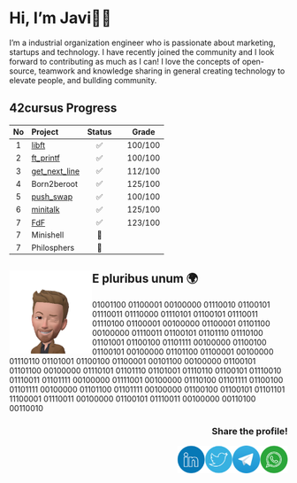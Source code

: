 # Hi, I’m Javi👋🏼

I’m a industrial organization engineer who is passionate about marketing, startups and technology. I have recently joined the community and I look forward to contributing as much as I can!  I love the concepts of open-source, teamwork and knowledge sharing in general creating technology to elevate people, and bullding community.

## 42cursus Progress
| No  | Project												| Status |   | Grade 
| :-: | :------------------------------------------ | :----: | - | :-: 
| 1   | [libft](../../../42Malaga-libft)					| ✅     |   | 100/100
| 2   | [ft_printf](../../../42Malaga-ft_printf)			| ✅     |	| 100/100
| 3   | [get_next_line](../../../42Malaga-get_next_line)	| ✅     |	| 112/100
| 4   | Born2beroot      									| ✅     |   | 125/100
| 5   | [push_swap](../../../42Malaga-push_swap)			| ✅     |   | 100/100
| 6  | [minitalk](../../../42Malaga-minitalk)				| ✅     |	| 125/100
| 7  | [FdF](../../../42Malaga-fdf)							| ✅     |	| 123/100
| 7  | Minishell							| 📝     |	| 
| 7  | Philosphers							| 📝     |	| 


## E pluribus unum 🌍 [<img align="left" width="150" height="150" src="https://github.com/Javisanchezf/media/blob/main/javisanchezf.webp"></img>](https://github.com/Javisanchezf)
01001100 01100001 00100000 01110010 01100101 01110011 01110000 01110101 01100101 01110011 01110100 01100001 00100000 01100001 01101100 00100000 01110011 01100101 01101110 01110100 01101001 01100100 01101111 00100000 01100100 01100101 00100000 01101100 01100001 00100000 01110110 01101001 01100100 01100001 00101100 00100000 01100101 01101100 00100000 01110101 01101110 01101001 01110110 01100101 01110010 01110011 01101111 00100000 01111001 00100000 01110100 01101111 01100100 01101111 00100000 01101100 01101111 00100000 01100100 01100101 01101101 11100001 01110011 00100000 01100101 01110011 00100000 00110100 00110010



<h3 align = right>Share the profile!</h3>

[<img src="https://github.com/Javisanchezf/media/blob/main/whatsapp-icon.png" width="50" height="50" align = right></img>](https://api.whatsapp.com/send?text=Hey!%20Check%20out%20this%20cool%20profile%20I%20found%20on%20Github.%20%0ahttps://github.com/Javisanchezf)
[<img src="https://github.com/Javisanchezf/media/blob/main/telegram-icon.webp" width="50" height="50" align = right></img>](https://t.me/share/url?url=https://github.com/javisanchezf&text=Hey!%20Check%20out%20this%20cool%20profile%20I%20found%20on%20Github.)
[<img src="https://github.com/Javisanchezf/media/blob/main/twitter-icon.png" width="50" height="50" align = right></img>](https://twitter.com/intent/tweet?url=https://github.com/Javisanchezf&text=Hey!%20Check%20out%20this%20cool%20repository%20I%20found%20on%20Github)
[<img src="https://github.com/Javisanchezf/media/blob/main/linkedin-icon.png" width="50" height="50" align = right></img>](https://www.linkedin.com/sharing/share-offsite/?url=https://github.com/javisanchezf)

